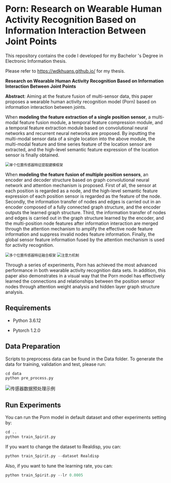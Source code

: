 # Porn: Research on Wearable Human Activity Recognition  Based on Information Interaction Between Joint  Points

This repository contains the code I developed for my Bachelor 's Degree in Electronic Information thesis.

Please refer to https://wdkhuans.github.io/ for my thesis.

**Research on Wearable Human Activity Recognition  Based on Information Interaction Between Joint  Points**

**Abstract**: Aiming at the feature fusion of  multi-sensor data, this paper proposes a wearable human activity recognition model (Porn)  based on information interaction between joints. 

When **modeling the feature extraction of a single position sensor**, a multi-modal feature  fusion module, a temporal feature compression module, and a temporal feature extraction  module based on convolutional neural networks and recurrent neural networks are proposed.  By inputting the multi-modal sensor data of a single location into the above module, the  multi-modal feature and time series feature of the location sensor are extracted, and the  high-level semantic feature expression of the location sensor is finally obtained. 

<img src="C:\Users\82045\AppData\Roaming\Typora\typora-user-images\image-20210603110355425.png" alt="单个位置传感器特征提取建模框架" style="zoom: 80%;" />

When **modeling the feature fusion of multiple position sensors**, an encoder and decoder  structure based on graph convolutional neural network and attention mechanism is proposed.  First of all, the sensor at each position is regarded as a node, and the high-level semantic  feature expression of each position sensor is regarded as the feature of the node. Secondly,  the information transfer of nodes and edges is carried out in an encoder composed of a fully  connected graph structure, and the encoder outputs the learned graph structure. Third, the  information transfer of nodes and edges is carried out in the graph structure learned by the  encoder, and the multi-position node features after information interaction are merged  through the attention mechanism to amplify the effective node feature information and  suppress invalid nodes feature information. Finally, the global sensor feature information  fused by the attention mechanism is used for activity recognition. 

<img src="C:\Users\82045\AppData\Roaming\Typora\typora-user-images\image-20210603110434944.png" alt="多个位置传感器特征融合框架" style="zoom:80%;" />

<img src="C:\Users\82045\AppData\Roaming\Typora\typora-user-images\image-20210603110506315.png" alt="注意力机制" style="zoom:80%;" />

Through a series of experiments, Porn has achieved the most advanced performance in  both wearable activity recognition data sets. In addition, this paper also demonstrates in a  visual way that the Porn model has effectively learned the connections and relationships  between the position sensor nodes through attention weight analysis and hidden layer graph structure analysis.

## Requirements

- Python 3.6.12

- Pytorch 1.2.0

## Data Preparation

Scripts to preprocess data can be found in the Data folder. To generate the data for training, validation and test, please run:

```python
cd data
python pre_process.py
```

![传感器数据预处理示例](C:\Users\82045\AppData\Roaming\Typora\typora-user-images\image-20210603110317480.png)

## Run Experiments

You can run the Porn model in default dataset and other experiments setting by:

```python
cd ..
python train_Spirit.py
```

If you want to change the dataset to Realdisp, you can:

```python
python train_Spirit.py --dataset Realdisp
```

Also, if you want to tune the learning rate, you can:

```python
python train_Spirit.py --lr 0.0005
```


